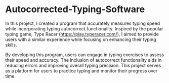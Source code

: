 # Autocorrected-Typing-Software
In this project, I created a program that accurately measures typing speed  while incorporating typing autocorrect functionality. Inspired by the popular typing game, Type Racer (https://play.typeracer.com/), I aimed to provide users with a similar experience while focusing on enhancing their typing skills.

By developing this program, users can engage in typing exercises to assess their speed and accuracy. The inclusion of autocorrect functionality aids in reducing errors and improving overall typing precision. This project serves as a platform for users to practice typing and monitor their progress over time.
